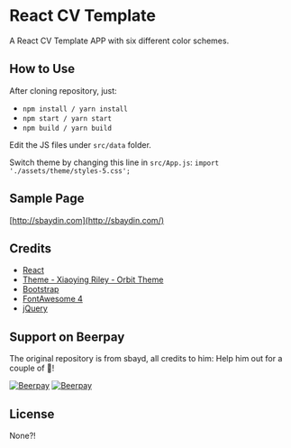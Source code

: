 # React CV Template

A React CV Template APP with six different color schemes.

## How to Use

After cloning repository, just:

- `npm install / yarn install`
- `npm start / yarn start`
- `npm build / yarn build`

Edit the JS files under `src/data` folder.

Switch theme by changing this line in `src/App.js`: `import './assets/theme/styles-5.css';`

## Sample Page

[http://sbaydin.com](http://sbaydin.com/)

## Credits

- [React](https://facebook.github.io/react/)
- [Theme -  Xiaoying Riley - Orbit Theme](https://github.com/xriley/)
- [Bootstrap](http://getbootstrap.com/)
- [FontAwesome 4](https://fontawesome.com/v4.7.0/)
- [jQuery](http://jquery.com/)

## Support on Beerpay

The original repository is from sbayd, all credits to him:
Help him out for a couple of :beers:!

[![Beerpay](https://beerpay.io/sbayd/react-cv-template/badge.svg?style=beer-square)](https://beerpay.io/sbayd/react-cv-template)  [![Beerpay](https://beerpay.io/sbayd/react-cv-template/make-wish.svg?style=flat-square)](https://beerpay.io/sbayd/react-cv-template?focus=wish)

## License

None?!